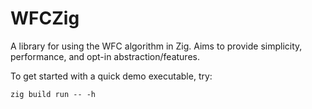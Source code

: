 # WFCZig

A library for using the WFC algorithm in Zig. Aims to provide simplicity, performance, and opt-in abstraction/features.

To get started with a quick demo executable, try:
```
zig build run -- -h
```

